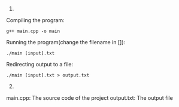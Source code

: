 1.
Compiling the program:

```
g++ main.cpp -o main
```

Running the program(change the filename in []):

```
./main [input].txt
```

Redirecting output to a file:

```
./main [input].txt > output.txt
```
2. 
main.cpp: The source code of the project
output.txt: The output file
